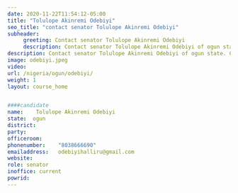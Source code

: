 ```yaml
---
date: 2020-11-22T11:54:12-05:00
title: "Tolulope Akinremi Odebiyi"
seo_title: "contact senator Tolulope Akinremi Odebiyi"
subheader:
     greeting: Contact senator Tolulope Akinremi Odebiyi 
     description: Contact senator Tolulope Akinremi Odebiyi of ogun state. Contact information for senator Tolulope Akinremi Odebiyi includes email address, phone number, and mailing address.
description: Contact senator Tolulope Akinremi Odebiyi of ogun state. Contact information for senator Tolulope Akinremi Odebiyi includes email address, phone number, and mailing address.
image: odebiyi.jpeg
video: 
url: /nigeria/ogun/odebiyi/
weight: 1
layout: course_home


####candidate
name:	 Tolulope Akinremi Odebiyi
state:	ogun
district: 
party:	
officeroom:	
phonenumber:	"8038666690"
emailaddress:	odebiyihalliru@gmail.com
website:	
role: senator
inoffice: current
powrid: 
---
```


